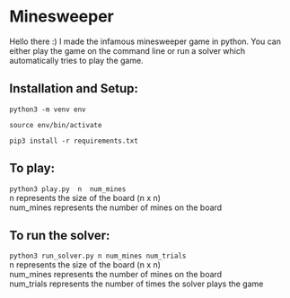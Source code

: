 
# Minesweeper
Hello there :) 
I made the infamous minesweeper game in python.
You can either play the game on the command line or run a solver which automatically tries to play the game.

## Installation and Setup:

`python3 -m venv env`

`source env/bin/activate`

`pip3 install -r requirements.txt`

## To play:

`python3 play.py  n  num_mines` <br/>
n represents the size of the board (n x n) <br/>
num_mines represents the number of mines on the board <br/>

## To run the solver:

`python3 run_solver.py n num_mines num_trials` <br/>
n represents the size of the board (n x n) <br/>
num_mines represents the number of mines on the board <br/>
num_trials represents the number of times the solver plays the game <br/>
